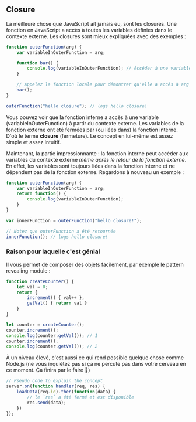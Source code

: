 ## Closure

La meilleure chose que JavaScript ait jamais eu, sont les closures. Une fonction en JavaScript a accès à toutes les variables définies dans le contexte externe. Les closures sont mieux expliquées avec des exemples :

```ts
function outerFunction(arg) {
    var variableInOuterFunction = arg;

    function bar() {
        console.log(variableInOuterFunction); // Accéder à une variable depuis le contexte externe
    }

    // Appelez la fonction locale pour démontrer qu'elle a accès à arg
    bar();
}

outerFunction("hello closure"); // logs hello closure!
```

Vous pouvez voir que la fonction interne a accès à une variable (variableInOuterFunction) à partir du contexte externe. Les variables de la fonction externe ont été fermées par (ou liées dans) la fonction interne. D'où le terme **closure** (fermeture). Le concept en lui-même est assez simple et assez intuitif.

Maintenant, la partie impressionnante : la fonction interne peut accéder aux variables du contexte externe *même après le retour de la fonction externe*. En effet, les variables sont toujours liées dans la fonction interne et ne dépendent pas de la fonction externe. Regardons à nouveau un exemple :

```ts
function outerFunction(arg) {
    var variableInOuterFunction = arg;
    return function() {
        console.log(variableInOuterFunction);
    }
}

var innerFunction = outerFunction("hello closure!");

// Notez que outerFunction a été retournée
innerFunction(); // logs hello closure!
```

### Raison pour laquelle c'est génial
Il vous permet de composer des objets facilement, par exemple le pattern revealing module : 

```ts
function createCounter() {
    let val = 0;
    return {
        increment() { val++ },
        getVal() { return val }
    }
}

let counter = createCounter();
counter.increment();
console.log(counter.getVal()); // 1
counter.increment();
console.log(counter.getVal()); // 2
```

À un niveau élevé, c'est aussi ce qui rend possible quelque chose comme Node.js (ne vous inquiétez pas si ça ne percute pas dans votre cerveau en ce moment. Ça finira par le faire 🌹)

```ts
// Pseudo code to explain the concept
server.on(function handler(req, res) {
    loadData(req.id).then(function(data) {
        // le `res` a été fermé et est disponible
        res.send(data);
    })
});
```
